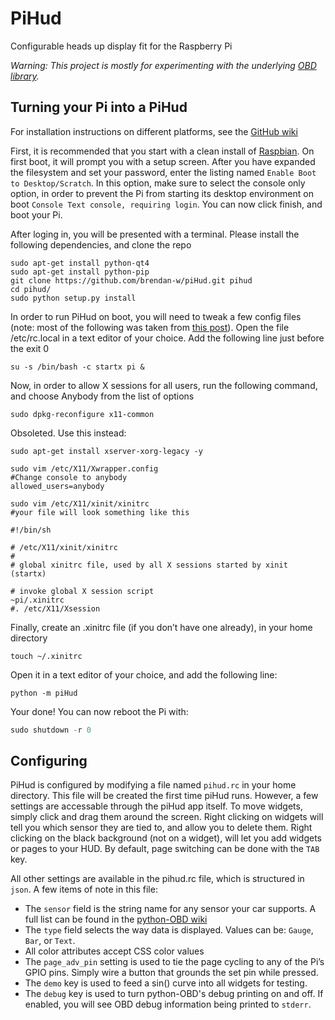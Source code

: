 PiHud
=====

Configurable heads up display fit for the Raspberry Pi

*Warning: This project is mostly for experimenting with the underlying [OBD library](https://github.com/brendan-w/python-OBD).*

Turning your Pi into a PiHud
----------------------------

For installation instructions on different platforms, see the [GitHub wiki](https://github.com/brendan-w/piHud/wiki)

First, it is recommended that you start with a clean install of [Raspbian](http://www.raspberrypi.org/downloads/). On first boot, it will prompt you with a setup screen. After you have expanded the filesystem and set your password, enter the listing named `Enable Boot to Desktop/Scratch`. In this option, make sure to select the console only option, in order to prevent the Pi from starting its desktop environment on boot `Console Text console, requiring login`. You can now click finish, and boot your Pi.

After loging in, you will be presented with a terminal. Please install the following dependencies, and clone the repo

```shell
sudo apt-get install python-qt4
sudo apt-get install python-pip
git clone https://github.com/brendan-w/piHud.git pihud
cd pihud/
sudo python setup.py install
```

In order to run PiHud on boot, you will need to tweak a few config files (note: most of the following was taken from [this post](http://www.raspberrypi.org/forums/viewtopic.php?p=344408)). Open the file /etc/rc.local in a text editor of your choice. Add the following line just before the exit 0

```shell
su -s /bin/bash -c startx pi &
```

Now, in order to allow X sessions for all users, run the following command, and choose Anybody from the list of options

```shell
sudo dpkg-reconfigure x11-common
```
Obsoleted. Use this instead:
```
sudo apt-get install xserver-xorg-legacy -y

sudo vim /etc/X11/Xwrapper.config
#Change console to anybody
allowed_users=anybody

sudo vim /etc/X11/xinit/xinitrc
#your file will look something like this

#!/bin/sh

# /etc/X11/xinit/xinitrc
#
# global xinitrc file, used by all X sessions started by xinit (startx)

# invoke global X session script
~pi/.xinitrc
#. /etc/X11/Xsession
```

Finally, create an .xinitrc file (if you don’t have one already), in your home directory

```shell
touch ~/.xinitrc
```

Open it in a text editor of your choice, and add the following line:

```shell
python -m piHud
```

Your done! You can now reboot the Pi with:

```python
sudo shutdown -r 0
```

Configuring
-----------

PiHud is configured by modifying a file named `pihud.rc` in your home directory. This file will be created the first time piHud runs. However, a few settings are accessable through the piHud app itself. To move widgets, simply click and drag them around the screen. Right clicking on widgets will tell you which sensor they are tied to, and allow you to delete them. Right clicking on the black background (not on a widget), will let you add widgets or pages to your HUD. By default, page switching can be done with the `TAB` key.

All other settings are available in the pihud.rc file, which is structured in `json`. A few items of note in this file:

-   The `sensor` field is the string name for any sensor your car supports. A full list can be found in the [python-OBD wiki](http://python-obd.readthedocs.io/en/latest/Command%20Tables/)
-   The `type` field selects the way data is displayed. Values can be: `Gauge`, `Bar`, or `Text`.
-   All color attributes accept CSS color values
-   The `page_adv_pin` setting is used to tie the page cycling to any of the Pi’s GPIO pins. Simply wire a button that grounds the set pin while pressed.
-   The `demo` key is used to feed a sin() curve into all widgets for testing.
-   The `debug` key is used to turn python-OBD's debug printing on and off. If enabled, you will see OBD debug information being printed to `stderr`.
